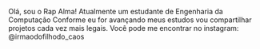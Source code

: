 Olá, sou o Rap Alma!
Atualmente um estudante de Engenharia da Computação 
Conforme eu for avançando meus estudos vou compartilhar projetos cada vez mais legais.
Você pode me encontrar no instagram: @irmaodofilhodo_caos


